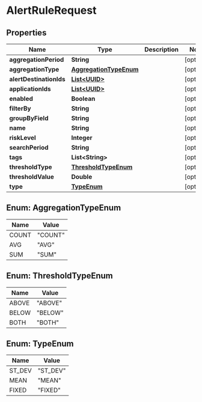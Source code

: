 
# AlertRuleRequest

## Properties
Name | Type | Description | Notes
------------ | ------------- | ------------- | -------------
**aggregationPeriod** | **String** |  |  [optional]
**aggregationType** | [**AggregationTypeEnum**](#AggregationTypeEnum) |  |  [optional]
**alertDestinationIds** | [**List&lt;UUID&gt;**](UUID.md) |  |  [optional]
**applicationIds** | [**List&lt;UUID&gt;**](UUID.md) |  |  [optional]
**enabled** | **Boolean** |  |  [optional]
**filterBy** | **String** |  |  [optional]
**groupByField** | **String** |  |  [optional]
**name** | **String** |  |  [optional]
**riskLevel** | **Integer** |  |  [optional]
**searchPeriod** | **String** |  |  [optional]
**tags** | **List&lt;String&gt;** |  |  [optional]
**thresholdType** | [**ThresholdTypeEnum**](#ThresholdTypeEnum) |  |  [optional]
**thresholdValue** | **Double** |  |  [optional]
**type** | [**TypeEnum**](#TypeEnum) |  |  [optional]


<a name="AggregationTypeEnum"></a>
## Enum: AggregationTypeEnum
Name | Value
---- | -----
COUNT | &quot;COUNT&quot;
AVG | &quot;AVG&quot;
SUM | &quot;SUM&quot;


<a name="ThresholdTypeEnum"></a>
## Enum: ThresholdTypeEnum
Name | Value
---- | -----
ABOVE | &quot;ABOVE&quot;
BELOW | &quot;BELOW&quot;
BOTH | &quot;BOTH&quot;


<a name="TypeEnum"></a>
## Enum: TypeEnum
Name | Value
---- | -----
ST_DEV | &quot;ST_DEV&quot;
MEAN | &quot;MEAN&quot;
FIXED | &quot;FIXED&quot;




